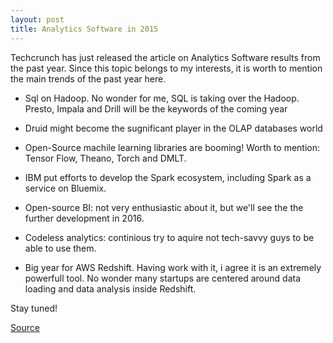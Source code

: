 ```yaml
---
layout: post
title: Analytics Software in 2015
---
```


Techcrunch has just released the article on Analytics Software results from the past year. Since this topic belongs to my interests, it is worth to mention the main trends of the past year here.

* Sql on Hadoop. No wonder for me, SQL is taking over the Hadoop. Presto, Impala and Drill will be the keywords of the coming year

* Druid might become the sugnificant player in the OLAP databases world

* Open-Source machile learning libraries are booming! Worth to mention: Tensor Flow, Theano, Torch and DMLT. 

* IBM put efforts to develop the Spark ecosystem, including Spark as a service on Bluemix.

* Open-source BI: not very enthusiastic about it, but we'll see the the further development in 2016.

* Codeless analytics: continious try to aquire not tech-savvy guys to be able to use them.

* Big year for AWS Redshift. Having work with it, i agree it is an extremely powerfull tool. No wonder many startups are centered around data loading and data analysis inside Redshift.

Stay tuned!

[Source](http://techcrunch.com/2016/01/09/the-year-in-analytics/) 
